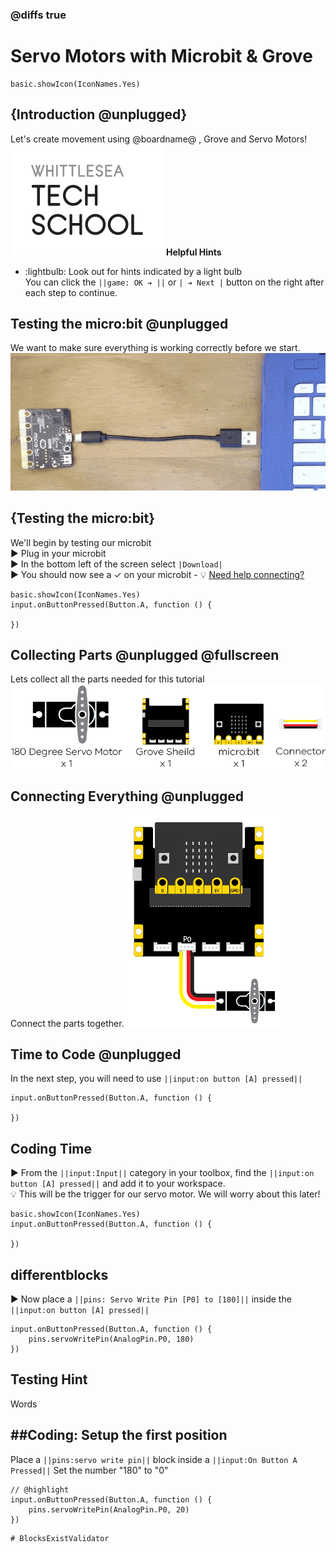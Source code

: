 ### @diffs true

# Servo Motors with Microbit & Grove
```template
basic.showIcon(IconNames.Yes)
```
## {Introduction @unplugged}
Let's create movement using @boardname@ , Grove and Servo Motors!
![WTS Logo](https://raw.githubusercontent.com/CarlTS/microbit-grove/master/assets/WTSLogo.png)
**Helpful Hints**
  - :lightbulb: Look out for hints indicated by a light bulb   
You can click the ``||game: OK ➔ ||`` or ``| ➔ Next |`` button on the right after each step to continue.

## Testing the micro:bit @unplugged
We want to make sure everything is working correctly before we start.
![Plugging in microbit](https://raw.githubusercontent.com/CarlTS/microbit-grove/master/assets/microbitplugin.gif)   

## {Testing the micro:bit}
We'll begin by testing our microbit   
► Plug in your microbit   
► In the bottom left of the screen select  ``|Download|``  
► You should now see a ✓ on your microbit  -  💡 [Need help connecting?](https://www.youtube.com/watch?v=qSjMDG84bMY)

```blocks
basic.showIcon(IconNames.Yes)
input.onButtonPressed(Button.A, function () {
	
})
```

## Collecting Parts @unplugged @fullscreen
Lets collect all the parts needed for this tutorial
![GroveShield,Servo,Microbit,Cable](https://raw.githubusercontent.com/CarlTS/grove-sensor-tutorial/master/images/GroveSensors/ServoMotor.png)

## Connecting Everything @unplugged
Connect the parts together.
![Servo to Grove in P0/P14, microbit into the Grove Shield](https://raw.githubusercontent.com/CarlTS/grove-sensor-tutorial/master/images/GroveServoAssembled.png)

## Time to Code @unplugged
In the next step, you will need to use ``||input:on button [A] pressed||``
```blocks
input.onButtonPressed(Button.A, function () {
	
})
```

## Coding Time 
► From the ``||input:Input||`` category in your toolbox, find the ``||input:on button [A] pressed||`` and add it to your workspace.  
💡 This will be the trigger for our servo motor. We will worry about this later!
```blocks
basic.showIcon(IconNames.Yes)
input.onButtonPressed(Button.A, function () {
	
})
```

## differentblocks
► Now place a ``||pins: Servo Write Pin [P0] to [180]||`` inside the ``||input:on button [A] pressed||``
```blocks
input.onButtonPressed(Button.A, function () {
    pins.servoWritePin(AnalogPin.P0, 180)
})
```

## Testing Hint
Words



##Coding: Setup the first position
------------------
Place a ``||pins:servo write pin||`` block inside a ``||input:On Button A Pressed||``
Set the number "180" to "0"
```blocks
// @highlight
input.onButtonPressed(Button.A, function () {
    pins.servoWritePin(AnalogPin.P0, 20)
})
```




```validation.global
# BlocksExistValidator
```